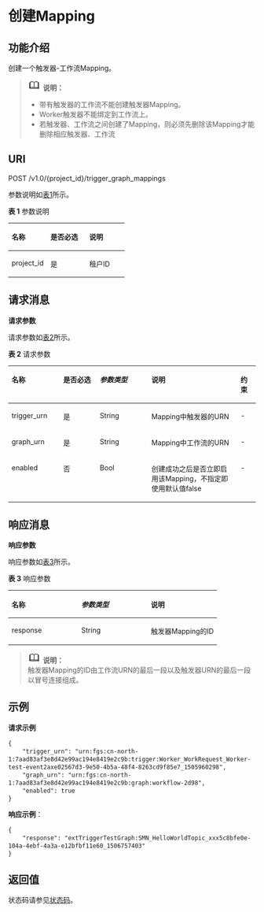 # 创建Mapping<a name="ZH-CN_TOPIC_0115410427"></a>

## 功能介绍<a name="section51379511"></a>

创建一个触发器-工作流Mapping。

>![](public_sys-resources/icon-note.gif) **说明：**   
>-   带有触发器的工作流不能创建触发器Mapping。  
>-   Worker触发器不能绑定到工作流上。  
>-   若触发器、工作流之间创建了Mapping，则必须先删除该Mapping才能删除相应触发器、工作流  

## URI<a name="section59762422"></a>

POST /v1.0/\{project\_id\}/trigger\_graph\_mappings

参数说明如[表1](#table13216186)所示。  

**表 1**  参数说明

<a name="table13216186"></a>
<table><thead align="left"><tr id="row19124697"><th class="cellrowborder" valign="top" width="33.33333333333333%" id="mcps1.2.4.1.1"><p id="p5596611"><a name="p5596611"></a><a name="p5596611"></a>名称</p>
</th>
<th class="cellrowborder" valign="top" width="33.33333333333333%" id="mcps1.2.4.1.2"><p id="p50672366"><a name="p50672366"></a><a name="p50672366"></a>是否必选</p>
</th>
<th class="cellrowborder" valign="top" width="33.33333333333333%" id="mcps1.2.4.1.3"><p id="p4085285"><a name="p4085285"></a><a name="p4085285"></a>说明</p>
</th>
</tr>
</thead>
<tbody><tr id="row62472706"><td class="cellrowborder" valign="top" width="33.33333333333333%" headers="mcps1.2.4.1.1 "><p id="p27124415"><a name="p27124415"></a><a name="p27124415"></a>project_id</p>
</td>
<td class="cellrowborder" valign="top" width="33.33333333333333%" headers="mcps1.2.4.1.2 "><p id="p49593988"><a name="p49593988"></a><a name="p49593988"></a>是</p>
</td>
<td class="cellrowborder" valign="top" width="33.33333333333333%" headers="mcps1.2.4.1.3 "><p id="p42387016"><a name="p42387016"></a><a name="p42387016"></a>租户ID</p>
</td>
</tr>
</tbody>
</table>

## 请求消息<a name="section990892"></a>

**请求参数**

请求参数如[表2](#table63351959)所示。

**表 2**  请求参数

<a name="table63351959"></a>
<table><thead align="left"><tr id="row15085294"><th class="cellrowborder" valign="top" width="20.84791520847915%" id="mcps1.2.6.1.1"><p id="p13949281"><a name="p13949281"></a><a name="p13949281"></a>名称</p>
</th>
<th class="cellrowborder" valign="top" width="14.788521147885211%" id="mcps1.2.6.1.2"><p id="p56149948"><a name="p56149948"></a><a name="p56149948"></a>是否必选</p>
</th>
<th class="cellrowborder" valign="top" width="20.84791520847915%" id="mcps1.2.6.1.3"><p id="p51851944"><a name="p51851944"></a><a name="p51851944"></a><em id="i64014316"><a name="i64014316"></a><a name="i64014316"></a>参数类型</em></p>
</th>
<th class="cellrowborder" valign="top" width="35.99640035996401%" id="mcps1.2.6.1.4"><p id="p17777075"><a name="p17777075"></a><a name="p17777075"></a>说明</p>
</th>
<th class="cellrowborder" valign="top" width="7.519248075192481%" id="mcps1.2.6.1.5"><p id="p14578630102655"><a name="p14578630102655"></a><a name="p14578630102655"></a>约束</p>
</th>
</tr>
</thead>
<tbody><tr id="row188376"><td class="cellrowborder" valign="top" width="20.84791520847915%" headers="mcps1.2.6.1.1 "><p id="p19071154163314"><a name="p19071154163314"></a><a name="p19071154163314"></a>trigger_urn</p>
</td>
<td class="cellrowborder" valign="top" width="14.788521147885211%" headers="mcps1.2.6.1.2 "><p id="p1259617163314"><a name="p1259617163314"></a><a name="p1259617163314"></a>是</p>
</td>
<td class="cellrowborder" valign="top" width="20.84791520847915%" headers="mcps1.2.6.1.3 "><p id="p34920141163314"><a name="p34920141163314"></a><a name="p34920141163314"></a>String</p>
</td>
<td class="cellrowborder" valign="top" width="35.99640035996401%" headers="mcps1.2.6.1.4 "><p id="p22523334163314"><a name="p22523334163314"></a><a name="p22523334163314"></a>Mapping中触发器的URN</p>
</td>
<td class="cellrowborder" valign="top" width="7.519248075192481%" headers="mcps1.2.6.1.5 "><p id="p40018407102655"><a name="p40018407102655"></a><a name="p40018407102655"></a>-</p>
</td>
</tr>
<tr id="row49585950"><td class="cellrowborder" valign="top" width="20.84791520847915%" headers="mcps1.2.6.1.1 "><p id="p44947978163314"><a name="p44947978163314"></a><a name="p44947978163314"></a>graph_urn</p>
</td>
<td class="cellrowborder" valign="top" width="14.788521147885211%" headers="mcps1.2.6.1.2 "><p id="p16907640163314"><a name="p16907640163314"></a><a name="p16907640163314"></a>是</p>
</td>
<td class="cellrowborder" valign="top" width="20.84791520847915%" headers="mcps1.2.6.1.3 "><p id="p27341610163314"><a name="p27341610163314"></a><a name="p27341610163314"></a>String</p>
</td>
<td class="cellrowborder" valign="top" width="35.99640035996401%" headers="mcps1.2.6.1.4 "><p id="p701652163314"><a name="p701652163314"></a><a name="p701652163314"></a>Mapping中工作流的URN</p>
</td>
<td class="cellrowborder" valign="top" width="7.519248075192481%" headers="mcps1.2.6.1.5 "><p id="p20265573102655"><a name="p20265573102655"></a><a name="p20265573102655"></a>-</p>
</td>
</tr>
<tr id="row53994596"><td class="cellrowborder" valign="top" width="20.84791520847915%" headers="mcps1.2.6.1.1 "><p id="p41742956163314"><a name="p41742956163314"></a><a name="p41742956163314"></a>enabled</p>
</td>
<td class="cellrowborder" valign="top" width="14.788521147885211%" headers="mcps1.2.6.1.2 "><p id="p25736256163314"><a name="p25736256163314"></a><a name="p25736256163314"></a>否</p>
</td>
<td class="cellrowborder" valign="top" width="20.84791520847915%" headers="mcps1.2.6.1.3 "><p id="p4261985163314"><a name="p4261985163314"></a><a name="p4261985163314"></a>Bool</p>
</td>
<td class="cellrowborder" valign="top" width="35.99640035996401%" headers="mcps1.2.6.1.4 "><p id="p92701526535"><a name="p92701526535"></a><a name="p92701526535"></a>创建成功之后是否立即启用该Mapping，不指定即使用默认值false</p>
</td>
<td class="cellrowborder" valign="top" width="7.519248075192481%" headers="mcps1.2.6.1.5 "><p id="p30898727102655"><a name="p30898727102655"></a><a name="p30898727102655"></a>-</p>
</td>
</tr>
</tbody>
</table>

## 响应消息<a name="section8918034"></a>

**响应参数**

响应参数如[表3](#table77026151513)所示。  

**表 3**  响应参数

<a name="table77026151513"></a>
<table><thead align="left"><tr id="row1970213119159"><th class="cellrowborder" valign="top" width="33.33333333333333%" id="mcps1.2.4.1.1"><p id="p117023121517"><a name="p117023121517"></a><a name="p117023121517"></a>名称</p>
</th>
<th class="cellrowborder" valign="top" width="33.33333333333333%" id="mcps1.2.4.1.2"><p id="p970211161518"><a name="p970211161518"></a><a name="p970211161518"></a><em id="i157021515159"><a name="i157021515159"></a><a name="i157021515159"></a>参数类型</em></p>
</th>
<th class="cellrowborder" valign="top" width="33.33333333333333%" id="mcps1.2.4.1.3"><p id="p970231141517"><a name="p970231141517"></a><a name="p970231141517"></a>说明</p>
</th>
</tr>
</thead>
<tbody><tr id="row1770212116155"><td class="cellrowborder" valign="top" width="33.33333333333333%" headers="mcps1.2.4.1.1 "><p id="p6653042416343"><a name="p6653042416343"></a><a name="p6653042416343"></a>response</p>
</td>
<td class="cellrowborder" valign="top" width="33.33333333333333%" headers="mcps1.2.4.1.2 "><p id="p2025527216343"><a name="p2025527216343"></a><a name="p2025527216343"></a>String</p>
</td>
<td class="cellrowborder" valign="top" width="33.33333333333333%" headers="mcps1.2.4.1.3 "><p id="p214339116343"><a name="p214339116343"></a><a name="p214339116343"></a>触发器Mapping的ID</p>
</td>
</tr>
</tbody>
</table>

>![](public_sys-resources/icon-note.gif) **说明：**   
>触发器Mapping的ID由工作流URN的最后一段以及触发器URN的最后一段以冒号连接组成。  

## 示例<a name="section793794610303"></a>

**请求示例**

```
{
    "trigger_urn": "urn:fgs:cn-north-1:7aad83af3e8d42e99ac194e8419e2c9b:trigger:Worker_WorkRequest_Worker-test-event2axe02567d3-9e50-4b5a-48f4-8263cd9f85e7_1505960298",
    "graph_urn": "urn:fgs:cn-north-1:7aad83af3e8d42e99ac194e8419e2c9b:graph:workflow-2d98",
    "enabled": true
}
```

**响应示例**：

```
{
    "response": "extTriggerTestGraph:SMN_HelloWorldTopic_xxx5c8bfe0e-104a-4ebf-4a3a-e12bfbf11e60_1506757403"
}

```

## 返回值<a name="section370272717123"></a>

状态码请参见[状态码](状态码.md)。

